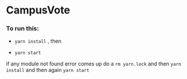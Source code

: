 # CampusVote

### To run this:

- ``` yarn install ``` , then

- ``` yarn start ```

if any module not found error comes up do a ``` rm yarn.lock ``` and then ``` yarn install ``` and then again ``` yarn start ```